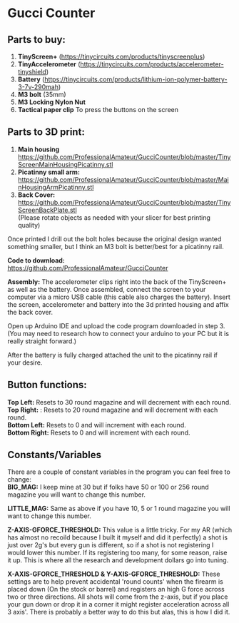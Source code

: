 # Gucci Counter

## Parts to buy:
1. **TinyScreen+** (https://tinycircuits.com/products/tinyscreenplus)
2. **TinyAccelerometer** (https://tinycircuits.com/products/accelerometer-tinyshield)
3. **Battery** (https://tinycircuits.com/products/lithium-ion-polymer-battery-3-7v-290mah)
4. **M3 bolt** (35mm)
5. **M3 Locking Nylon Nut**  
6. **Tactical paper clip** To press the buttons on the screen

## Parts to 3D print:  

1. **Main housing** https://github.com/ProfessionalAmateur/GucciCounter/blob/master/TinyScreenMainHousingPicatinny.stl  
2. **Picatinny small arm:** https://github.com/ProfessionalAmateur/GucciCounter/blob/master/MainHousingArmPicatinny.stl  
3. **Back Cover:** https://github.com/ProfessionalAmateur/GucciCounter/blob/master/TinyScreenBackPlate.stl  
(Please rotate objects as needed with your slicer for best printing quality)  

Once printed I drill out the bolt holes because the original design wanted something smaller, but I think an M3 bolt is better/best for a picatinny rail.

**Code to download:**  
https://github.com/ProfessionalAmateur/GucciCounter



**Assembly:** The accelerometer clips right into the back of the TinyScreen+ as well as the battery.
Once assembled, connect the screen to your computer via a micro USB cable (this cable also charges the battery).
Insert the screen, accelerometer and battery into the 3d printed housing and affix the back cover.

Open up Arduino IDE and upload the code program downloaded in step 3. (You may need to research how to connect your arduino to your PC but it is really straight forward.)

After the battery is fully charged attached the unit to the picatinny rail if your desire.

## Button functions:

**Top Left:** Resets to 30 round magazine and will decrement with each round.  
**Top Right:** : Resets to 20 round magazine and will decrement with each round.  
**Bottom Left:** Resets to 0 and will increment with each round.  
**Bottom Right:** Resets to 0 and will increment with each round.  

## Constants/Variables
There are a couple of constant variables in the program you can feel free to change:  
**BIG_MAG:** I keep mine at 30 but if folks have 50 or 100 or 256 round magazine you will want to change this number.

**LITTLE_MAG:** Same as above if you have  10, 5 or 1 round magazine you will want to change this number.   

**Z-AXIS-GFORCE_THRESHOLD:** This value is a little tricky.  For my AR (which has almost no recoild because I built it myself and did it perfectly) a shot is just over 2g's but every gun is different, so if a shot is not registering I would lower this number.  If its registering too many, for some reason, raise it up.  This is where all the research and development dollars go into tuning.  

**X-AXIS-GFORCE_THRESHOLD & Y-AXIS-GFORCE_THRESHOLD:** These settings are to help prevent accidental 'round counts' when the firearm is placed down (On the stock or barrel) and registers an high G force across two or three directions.  All shots will come from the z-axis, but if you place your gun down or drop it in a corner it might register acceleration across all 3 axis'.  There is probably a better way to do this but alas, this is how I did it.
